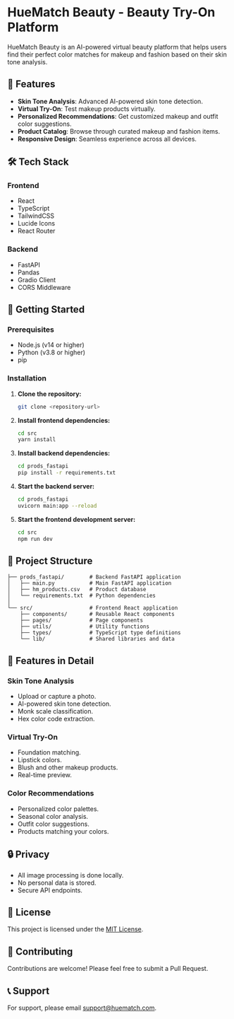 # HueMatch Beauty - Beauty Try-On Platform

HueMatch Beauty is an AI-powered virtual beauty platform that helps users find their perfect color matches for makeup and fashion based on their skin tone analysis.

## 🌟 Features

- **Skin Tone Analysis**: Advanced AI-powered skin tone detection.
- **Virtual Try-On**: Test makeup products virtually.
- **Personalized Recommendations**: Get customized makeup and outfit color suggestions.
- **Product Catalog**: Browse through curated makeup and fashion items.
- **Responsive Design**: Seamless experience across all devices.

## 🛠️ Tech Stack

### Frontend
- React
- TypeScript
- TailwindCSS
- Lucide Icons
- React Router

### Backend
- FastAPI
- Pandas
- Gradio Client
- CORS Middleware

## 🚀 Getting Started

### Prerequisites
- Node.js (v14 or higher)
- Python (v3.8 or higher)
- pip

### Installation

1. **Clone the repository:**
   ```bash
   git clone <repository-url>
   ```

2. **Install frontend dependencies:**
   ```bash
   cd src
   yarn install
   ```

3. **Install backend dependencies:**
   ```bash
   cd prods_fastapi
   pip install -r requirements.txt
   ```

4. **Start the backend server:**
   ```bash
   cd prods_fastapi
   uvicorn main:app --reload
   ```

5. **Start the frontend development server:**
   ```bash
   cd src
   npm run dev
   ```

## 📁 Project Structure
```
├── prods_fastapi/        # Backend FastAPI application
│   ├── main.py           # Main FastAPI application
│   ├── hm_products.csv   # Product database
│   └── requirements.txt  # Python dependencies
│
└── src/                  # Frontend React application
    ├── components/       # Reusable React components
    ├── pages/            # Page components
    ├── utils/            # Utility functions
    ├── types/            # TypeScript type definitions
    └── lib/              # Shared libraries and data
```

## 🎨 Features in Detail

### Skin Tone Analysis
- Upload or capture a photo.
- AI-powered skin tone detection.
- Monk scale classification.
- Hex color code extraction.

### Virtual Try-On
- Foundation matching.
- Lipstick colors.
- Blush and other makeup products.
- Real-time preview.

### Color Recommendations
- Personalized color palettes.
- Seasonal color analysis.
- Outfit color suggestions.
- Products matching your colors.

## 🔒 Privacy

- All image processing is done locally.
- No personal data is stored.
- Secure API endpoints.

## 📄 License

This project is licensed under the [MIT License](LICENSE).

## 👥 Contributing

Contributions are welcome! Please feel free to submit a Pull Request.

## 📞 Support

For support, please email [support@huematch.com](mailto:support@huematch.com).

